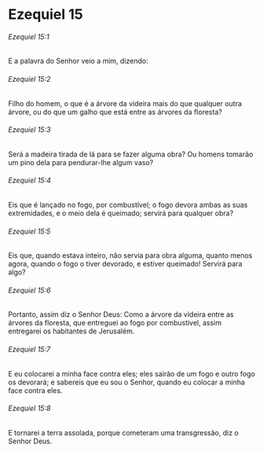 # Ezequiel 15

###### Ezequiel 15:1

E a palavra do Senhor veio a mim, dizendo:

###### Ezequiel 15:2

Filho do homem, o que é a árvore da videira mais do que qualquer outra árvore, ou do que um galho que está entre as árvores da floresta?

###### Ezequiel 15:3

Será a madeira tirada de lá para se fazer alguma obra? Ou homens tomarão um pino dela para pendurar-lhe algum vaso?

###### Ezequiel 15:4

Eis que é lançado no fogo, por combustível; o fogo devora ambas as suas extremidades, e o meio dela é queimado; servirá para qualquer obra?

###### Ezequiel 15:5

Eis que, quando estava inteiro, não servia para obra alguma, quanto menos agora, quando o fogo o tiver devorado, e estiver queimado! Servirá para algo?

###### Ezequiel 15:6

Portanto, assim diz o Senhor Deus: Como a árvore da videira entre as árvores da floresta, que entreguei ao fogo por combustível, assim entregarei os habitantes de Jerusalém.

###### Ezequiel 15:7

E eu colocarei a minha face contra eles; eles sairão de um fogo e outro fogo os devorará; e sabereis que eu sou o Senhor, quando eu colocar a minha face contra eles.

###### Ezequiel 15:8

E tornarei a terra assolada, porque cometeram uma transgressão, diz o Senhor Deus.

